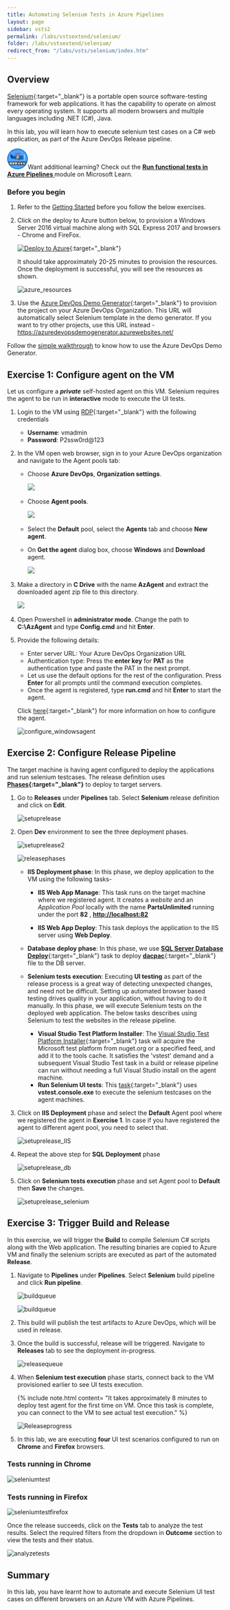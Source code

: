 ```yaml
---
title: Automating Selenium Tests in Azure Pipelines
layout: page
sidebar: vsts2
permalink: /labs/vstsextend/selenium/
folder: /labs/vstsextend/selenium/
redirect_from: "/labs/vsts/selenium/index.htm"
---
```

<div class="rw-ui-container"></div>

## Overview

[Selenium](http://www.seleniumhq.org/){:target="_blank"} is a portable open source software-testing framework for web applications. It has the capability to operate on almost every operating system. It supports all modern browsers and multiple languages including .NET (C#), Java.

In this lab, you will learn how to execute selenium test cases on a C# web application, as part of the Azure DevOps Release pipeline. 

<div class="bg-slap"><img src="./images/mslearn.png" class="img-icon-cloud" alt="MS teams" style="width: 48px; height: 48px;">Want additional learning? Check out the <a href="https://docs.microsoft.com/en-us/learn/modules/run-functional-tests-azure-pipelines/" target="_blank"><b><u> Run functional tests in Azure Pipelines </u></b></a> module on Microsoft Learn.</div>

### Before you begin

1. Refer to the [Getting Started](../Setup/) before you follow the below exercises.

1. Click on the deploy to Azure button below, to provision a Windows Server 2016 virtual machine along with SQL Express 2017 and browsers - Chrome and FireFox.    

   [![Deploy to Azure](http://azuredeploy.net/deploybutton.png)](https://portal.azure.com/#create/Microsoft.Template/uri/https%3A%2F%2Fraw.githubusercontent.com%2FMicrosoft%2Falmvm%2Fmaster%2Flabs%2Fvstsextend%2Fselenium%2Farmtemplate%2Fazuredeploy.json){:target="_blank"}

   It should take approximately 20-25 minutes to provision the resources. Once the deployment is successful, you will see the resources as shown.

   ![azure_resources](images/azure_resources.png)

1. Use the [Azure DevOps Demo Generator](https://azuredevopsdemogenerator.azurewebsites.net/?Name=Selenium&TemplateId=77367){:target="_blank"} to provision the project on your Azure DevOps Organization. This URL will automatically select Selenium template in the demo generator. If you want to try other projects, use this URL instead - https://azuredevopsdemogenerator.azurewebsites.net/


Follow the [simple walkthrough](https://docs.microsoft.com/en-us/azure/devops/demo-gen/use-vsts-demo-generator-v2?view=vsts) to know how to use the Azure DevOps Demo Generator.


## Exercise 1: Configure agent on the VM

Let us configure a ***private*** self-hosted agent on this VM. Selenium requires the agent to be run in **interactive** mode to execute the UI tests.

1. Login to the VM using [RDP](https://docs.microsoft.com/en-us/azure/virtual-machines/windows/connect-logon){:target="_blank"} with the following credentials

   - **Username**: vmadmin
   - **Password**: P2ssw0rd@123

1. In the VM open web browser, sign in to your Azure DevOps organization and navigate to the Agent pools tab:

    - Choose  **Azure DevOps**, **Organization settings**.

      ![](images/orgsettings.png)

    - Choose **Agent pools**.

       ![](images/agentpools.png)

    - Select the **Default** pool, select the **Agents** tab and choose **New agent**.

    - On  **Get the agent** dialog box, choose **Windows** and **Download** agent.
       
         ![](images/downloadagent.png)

1. Make a directory in **C Drive** with the name **AzAgent** and extract the downloaded agent zip file  to this directory.
  
    ![](images/extractagent.png)

1. Open Powershell in **administrator mode**. Change the path to **C:\AzAgent** and type **Config.cmd** and hit **Enter**.

1. Provide the following details:

    - Enter server URL: Your Azure DevOps Organization URL
    - Authentication type: Press the **enter key** for **PAT** as the authentication type and paste the PAT in the next prompt.
    - Let us use the default options for the rest of the configuration. Press **Enter** for all prompts until the command execution completes.
    - Once the agent is registered, type **run.cmd** and hit **Enter** to start the agent.

    Click [here](https://docs.microsoft.com/en-us/vsts/build-release/actions/agents/v2-windows){:target="_blank"} for more information on how to configure the agent.

   ![configure_windowsagent](images/configureagent.png)

## Exercise 2: Configure Release Pipeline

The target machine is having agent configured to deploy the applications and run selenium testcases. The release definition uses **[Phases](https://docs.microsoft.com/en-us/vsts/build-release/concepts/process/phases){:target="_blank"}** to deploy to target servers.

1. Go to **Releases** under **Pipelines** tab. Select **Selenium** release definition and click on **Edit**.

   ![setuprelease](images/editrelease.png)

1. Open **Dev** environment to see the three deployment phases.

   ![setuprelease2](images/devtasks.png)

   ![releasephases](images/deploymentphases.png)

   - **IIS Deployment phase**: In this phase, we deploy application to the VM using the following tasks-

      - **IIS Web App Manage**: This task runs on the target machine where we registered agent. It creates a *website* and an *Application Pool* locally with the name **PartsUnlimited** running under the port **82** , [**http://localhost:82**](http://localhost:82)

      - **IIS Web App Deploy**: This task deploys the application to the IIS server using **Web Deploy**.

   - **Database deploy phase**: In this phase, we use [**SQL Server Database Deploy**](https://github.com/Microsoft/vsts-tasks/blob/master/Tasks/SqlDacpacDeploymentOnMachineGroup/README.md){:target="_blank"} task to deploy [**dacpac**](https://docs.microsoft.com/en-us/sql/relational-databases/data-tier-applications/data-tier-applications){:target="_blank"} file to the DB server.

   - **Selenium tests execution**: Executing **UI testing** as part of the release process is a great way of detecting unexpected changes, and need not be difficult. Setting up automated browser based testing drives quality in your application, without having to do it manually. In this phase, we will execute Selenium tests on the deployed web application. The below tasks describes using Selenium to test the websites in the release pipeline.

     - **Visual Studio Test Platform Installer**: The [Visual Studio Test Platform Installer](https://docs.microsoft.com/en-us/azure/devops/pipelines/tasks/tool/vstest-platform-tool-installer?view=vsts){:target="_blank"} task will acquire the Microsoft test platform from nuget.org or a specified feed, and add it to the tools cache. It satisfies the 'vstest' demand and a subsequent Visual Studio Test task in a build or release pipeline can run without needing a full Visual Studio install on the agent machine.
     - **Run Selenium UI tests**: This [task](https://github.com/Microsoft/azure-pipelines-tasks/blob/master/Tasks/VsTestV2/README.md){:target="_blank"} uses **vstest.console.exe** to execute the selenium testcases on the agent machines.

1. Click on **IIS Deployment** phase and select the **Default** Agent pool where we registered the agent in **Exercise 1**. In case if you have registered the agent to different agent pool, you need to select that.

   ![setuprelease_IIS](images/iisdeployphase.png)

1. Repeat the above step for **SQL Deployment** phase

   ![setuprelease_db](images/sqldeployphase.png)

1. Click on **Selenium tests execution** phase and set Agent pool to **Default** then **Save** the changes.

   ![setuprelease_selenium](images/testphase.png)

## Exercise 3: Trigger Build and Release

In this exercise, we will trigger the **Build** to compile Selenium C# scripts along with the Web application. The resulting binaries are copied to Azure VM and finally the selenium scripts are executed as part of the automated **Release**.

1. Navigate to **Pipelines** under **Pipelines**. Select **Selenium** build pipeline and click **Run pipeline**.

   ![buildqueue](images/selectbuildpipeline.png)

    ![buildqueue](images/runbuildpipeline.png)

1. This build will publish the test artifacts to Azure DevOps, which will be used in release.

1. Once the build is successful, release will be triggered. Navigate to **Releases** tab to see the deployment in-progress.

   ![releasequeue](images/releasepipelinequeued.png)

1. When **Selenium test execution** phase starts, connect back to the VM provisioned earlier to see UI tests execution.

   {% include note.html content= "It takes approximately 8 minutes to deploy test agent for the first time on VM. Once this task is complete, you can connect to the VM to see actual test execution." %}

   ![Releaseprogress](images/release15.png)

1. In this lab, we are executing **four** UI test scenarios configured to run on **Chrome** and **Firefox** browsers.

### Tests running in Chrome

   ![seleniumtest](images/seleniumtest.png)

### Tests running in Firefox

   ![seleniumtestfirefox](images/seleniumtestfirefox.png)

Once the release succeeds, click on the **Tests** tab to analyze the test results. Select the required filters from the dropdown in **Outcome** section to view the tests and their status.

![analyzetests](images/testsuccess.png)

## Summary

In this lab, you have learnt how to automate and execute Selenium UI test cases on different browsers on an Azure VM with Azure Pipelines.
